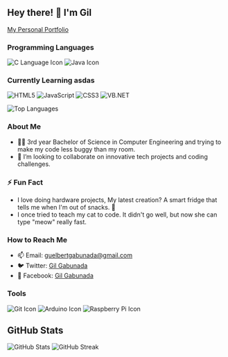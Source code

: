 ## Hey there! 👋 I'm Gil 

 [ My Personal Portfolio](https://recyclebin12331.github.io/)
 
### Programming Languages
![C Language Icon](https://img.icons8.com/color/48/000000/c-programming.png) ![Java Icon](https://img.icons8.com/color/48/000000/java-coffee-cup-logo.png)

### Currently Learning asdas
![HTML5](https://img.shields.io/badge/HTML5-E34F26?style=flat&logo=html5&logoColor=white) ![JavaScript](https://img.shields.io/badge/JavaScript-F7DF1E?style=flat&logo=javascript&logoColor=black) ![CSS3](https://img.shields.io/badge/CSS3-1572B6?style=flat&logo=css3&logoColor=white) ![VB.NET](https://img.shields.io/badge/VB.NET-5C2D91?style=flat&logo=visual-studio&logoColor=white)

![Top Languages](https://github-readme-stats.vercel.app/api/top-langs/?username=recyclebin12331&layout=compact&theme=radical)

### About Me
- 🧑‍🎓 3rd year Bachelor of Science in Computer Engineering and trying to make my code less buggy than my room.
- 💞️ I’m looking to collaborate on innovative tech projects and coding challenges.

### ⚡ Fun Fact
- I love doing hardware projects, My latest creation? A smart fridge that tells me when I'm out of snacks. 🍫
- I once tried to teach my cat to code. It didn't go well, but now she can type "meow" really fast.


### How to Reach Me
- 📫 Email: guelbertgabunada@gmail.com
- 🐦 Twitter: [Gil Gabunada](https://x.com/GGabunada49596)
- 📘 Facebook: [Gil Gabunada](https://www.facebook.com/gil.gabunada/)

### Tools
![Git Icon](https://img.icons8.com/color/48/000000/git.png) ![Arduino Icon](https://img.icons8.com/color/48/000000/arduino.png) ![Raspberry Pi Icon](https://img.icons8.com/color/48/000000/raspberry-pi.png)
  
## GitHub Stats
![GitHub Stats](https://github-readme-stats.vercel.app/api?username=recyclebin12331&show_icons=true&theme=radical) 
![GitHub Streak](https://github-readme-streak-stats.herokuapp.com/?user=recyclebin12331&theme=radical)

